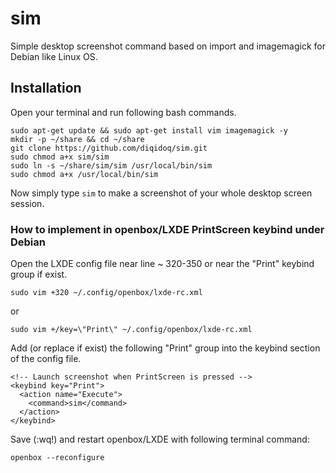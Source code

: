 # sim
Simple desktop screenshot command based on import and imagemagick for Debian like Linux OS.

## Installation

Open your terminal and run following bash commands.

    sudo apt-get update && sudo apt-get install vim imagemagick -y
    mkdir -p ~/share && cd ~/share
    git clone https://github.com/diqidoq/sim.git
    sudo chmod a+x sim/sim
    sudo ln -s ~/share/sim/sim /usr/local/bin/sim
    sudo chmod a+x /usr/local/bin/sim
    
Now simply type `sim` to make a screenshot of your whole desktop screen session.

### How to implement in openbox/LXDE PrintScreen keybind under Debian

Open the LXDE config file near line ~ 320-350 or near the "Print" keybind group if exist.

    sudo vim +320 ~/.config/openbox/lxde-rc.xml

or

    sudo vim +/key=\"Print\" ~/.config/openbox/lxde-rc.xml

Add (or replace if exist) the following "Print" group into the keybind section of the config file.

    <!-- Launch screenshot when PrintScreen is pressed -->
    <keybind key="Print">
      <action name="Execute">
        <command>sim</command>
      </action>
    </keybind>

Save (:wq!) and restart openbox/LXDE with following terminal command:

    openbox --reconfigure
